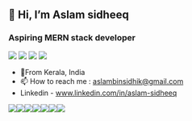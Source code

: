 <h2>👋 Hi, I’m  Aslam sidheeq </h2>
<h3>Aspiring MERN stack developer </h3>
<div display="flex">
<img src="https://skillicons.dev/icons?i=mongodb"/>
<img src="https://skillicons.dev/icons?i=express"/>
<img src="https://skillicons.dev/icons?i=react"/>
<img src="https://skillicons.dev/icons?i=nodejs"/>
</div>



- 📌From Kerala, India </br>
- 📫 How to reach me : aslambinsidhik@gmail.com
- Linkedin - www.linkedin.com/in/aslam-sidheeq



<img src="https://skillicons.dev/icons?i=html"/><img src="https://skillicons.dev/icons?i=css"/><img src="https://skillicons.dev/icons?i=javascript"/><img src="https://skillicons.dev/icons?i=firebase"/><img src="https://skillicons.dev/icons?i=git"/><img src="https://skillicons.dev/icons?i=sass"/><img src="https://skillicons.dev/icons?i=postman"/>


<!---
Aslamsidheeq/Aslamsidheeq is a ✨ special ✨ repository because its `README.md` (this file) appears on your GitHub profile.
You can click the Preview link to take a look at your changes.
--->
